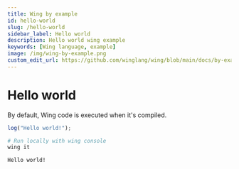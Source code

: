 ```yaml
---
title: Wing by example
id: hello-world
slug: /hello-world
sidebar_label: Hello world
description: Hello world wing example
keywords: [Wing language, example]
image: /img/wing-by-example.png
custom_edit_url: https://github.com/winglang/wing/blob/main/docs/by-example/02-hello-world.md
---
```


# Hello world

By default, Wing code is executed when it's compiled.

```js playground title="main.w"
log("Hello world!");
```

```bash title="Wing console output"
# Run locally with wing console
wing it

Hello world!
```
